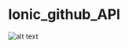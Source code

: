 # Ionic_github_API

![alt text](https://user-images.githubusercontent.com/40801686/42246060-7cbb5994-7f1b-11e8-9be9-6147432956e6.png)
